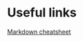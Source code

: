 # Useful links

[Markdown cheatsheet](https://github.com/adam-p/markdown-here/wiki/Markdown-Cheatsheet)